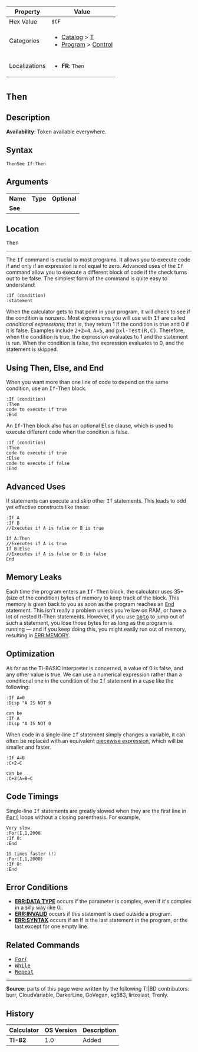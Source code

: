 | Property      | Value |
|---------------|-------|
| Hex Value     | `$CF`|
| Categories    | <ul><li>[Catalog](<../categories/Catalog.md>) > [T](<../categories/Catalog.md#T>)</li><li>[Program](<../categories/Program.md>) > [Control](<../categories/Program.md#Control>)</li></ul> |
| Localizations | <ul><li><b>FR</b>: `Then`</li></ul> |

# `Then`

## Description



<b>Availability</b>: Token available everywhere.

## Syntax
`ThenSee If:Then`

## Arguments
<table>
<tr><th>Name</th><th>Type</th><th>Optional</th></tr>

<tr><td><b>See</b></td><td></td><td></td></tr>

</table>

## Location
<kbd>Then</kbd>
<hr>

The <tt>If</tt> command is crucial to most programs. It allows you to execute code if and only if an expression is not equal to zero. Advanced uses of the <tt>If</tt> command allow you to execute a different block of code if the check turns out to be false. The simplest form of the command is quite easy to understand:

```ti-basic
:If (condition)
:statement
```

When the calculator gets to that point in your program, it will check to see if the condition is nonzero. Most expressions you will use with <tt>If</tt> are called _conditional expressions_; that is, they return 1 if the condition is true and 0 if it is false. Examples include <tt>2+2=4</tt>, <tt>A=5</tt>, and <tt>pxl-Test(R,C)</tt>. Therefore, when the condition is true, the expression evaluates to 1 and the statement is run. When the condition is false, the expression evaluates to 0, and the statement is skipped.

## Using Then, Else, and End

When you want more than one line of code to depend on the same condition, use an <tt>If</tt>-<tt>Then</tt> block.

```ti-basic
:If (condition)
:Then
code to execute if true
:End
```

An <tt>If</tt>-<tt>Then</tt> block also has an optional <tt>Else</tt> clause, which is used to execute different code when the condition is false.

```ti-basic
:If (condition)
:Then
code to execute if true
:Else
code to execute if false
:End
```

## Advanced Uses

If statements can execute and skip other <tt>If</tt> statements. This leads to odd yet effective constructs like these:

```ti-basic
:If A
:If B
//Executes if A is false or B is true
```

```ti-basic
If A:Then
//Executes if A is true
If B:Else
//Executes if A is false or B is false
End
```

## Memory Leaks

Each time the program enters an <tt>If-Then</tt> block, the calculator uses 35+(size of the condition) bytes of memory to keep track of the block. This memory is given back to you as soon as the program reaches an <tt><a href="End.md">End</a></tt> statement. This isn't really a problem unless you're low on RAM, or have a lot of nested If-Then statements. However, if you use <tt><a href="Goto.md">Goto</a></tt> to jump out of such a statement, you lose those bytes for as long as the program is running — and if you keep doing this, you might easily run out of memory, resulting in [ERR:MEMORY](errors#memory).

## Optimization

As far as the TI-BASIC interpreter is concerned, a value of 0 is false, and any other value is true. We can use a numerical expression rather than a conditional one in the condition of the <tt>If</tt> statement in a case like the following:

```ti-basic
:If A≠0
:Disp "A IS NOT 0

can be
:If A
:Disp "A IS NOT 0
```

When code in a single-line <tt>If</tt> statement simply changes a variable, it can often be replaced with an equivalent [piecewise expression](piecewise-expression), which will be smaller and faster.

```ti-basic
:If A=B
:C+2→C

can be
:C+2(A=B→C
```

## Code Timings

Single-line <tt>If</tt> statements are greatly slowed when they are the first line in <tt><a href="For(.md">For(</a></tt> loops without a closing parenthesis. For example,

```ti-basic
Very slow
:For(I,1,2000
:If 0:
:End

19 times faster (!)
:For(I,1,2000)
:If 0:
:End
```

## Error Conditions

*   **[ERR:DATA TYPE](errors#datatype)** occurs if the parameter is complex, even if it's complex in a silly way like 0i.
*   **[ERR:INVALID](errors#invalid)** occurs if this statement is used outside a program.
*   **[ERR:SYNTAX](errors#syntax)** occurs if an If is the last statement in the program, or the last except for one empty line.

## Related Commands

*   <tt><a href="For(.md">For(</a></tt>
*   <tt><a href="While.md">While</a></tt>
*   <tt><a href="Repeat.md">Repeat</a></tt>

* * *

**Source**: parts of this page were written by the following TI|BD contributors: burr, CloudVariable, DarkerLine, GoVegan, kg583, lirtosiast, Trenly.

## History
| Calculator | OS Version | Description |
|------------|------------|-------------|
| <b>TI-82</b> | 1.0 | Added |


